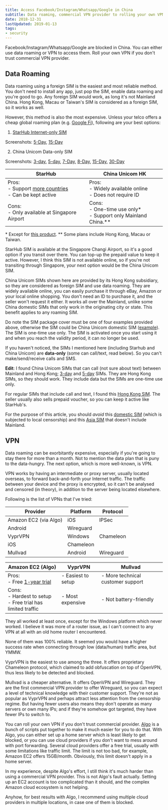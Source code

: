```yaml
---
title: Access Facebook/Instagram/Whatsapp/Google in China
subtitle: Data roaming, commercial VPN provider to rolling your own VPN.
date: 2018-12-31
lastUpdated: 2019-01-13
tags:
- security
---
```


Facebook/Instagram/Whatsapp/Google are blocked in China. You can either use data roaming or VPN to access them. Roll your own VPN if you don't trust commercial VPN provider.

## Data Roaming

Data roaming using a foreign SIM is the easiest and most reliable method. You don't need to install any app, just pop the SIM, enable data roaming and you're good to go. Any foreign SIM would work, as long it's not Mainland China. Hong Kong, Macau or Taiwan's SIM is considered as a foreign SIM, so it works as well.

However, this method is also the most expensive. Unless your telco offers a cheap global roaming plan (e.g. [Google Fi](https://fi.google.com/about/international-rates/)), following are your best options:

1. [StarHub Internet-only SIM](http://www.starhub.com/personal/mobile/mobile-phones-plans/prepaid-cards/internet-sim.html)

Screenshots:
[5-Day](https://res.cloudinary.com/curben/image/upload/20181231/starhub-5-day.jpg), [15-Day](https://res.cloudinary.com/curben/image/upload/20181231/starhub-15-day.jpg)

2. China Unicom Data-only SIM

Screenshots:
[3-day](https://res.cloudinary.com/curben/image/upload/20181231/unicom-3-day.jpg), [5-day](https://res.cloudinary.com/curben/image/upload/20181231/unicom-5-day.jpg), [7-Day](https://res.cloudinary.com/curben/image/upload/20181231/unicom-7-day.jpg), [8-Day](https://res.cloudinary.com/curben/image/upload/20181231/unicom-8-day.jpg), [15-Day](https://res.cloudinary.com/curben/image/upload/20181231/unicom-15-day.jpg), [30-Day](https://res.cloudinary.com/curben/image/upload/20181231/unicom-30-day.png)

StarHub | China Unicom HK
---|---
Pros:<br/>- Support [more countries](http://www.starhub.com/personal/mobile/mobile-phones-plans/prepaid-cards/happy-roam.html#hr_plans)<br/>- Can be kept active | Pros:<br/>- Widely available online<br/>- Does not require ID
Cons:<br/>- Only available at Singapore Airport | Cons:<br/>- One-time use only\* <br/>- Support only Mainland China.\**

\* Except for [this product](https://res.cloudinary.com/curben/image/upload/20181231/unicom-cross-border.jpg).
\** Some plans include Hong Kong, Macau or Taiwan.


StarHub SIM is available at the Singapore Changi Airport, so it's a good option if you transit over there. You can top-up the prepaid value to keep it active. However, I think this SIM is not available online, so if you're not transiting through Singapore, your next option would be the China Unicom SIM.

China Unicom SIMs shown here are provided by its Hong Kong subsidiary, so they are considered as foreign SIM and use data roaming. They are widely available online, you can easily purchase it through eBay, Amazon or your local online shopping. You don't need an ID to purchase it, and the seller won't request it either. It works all over the Mainland, unlike some China domestic SIMs that only work in the originating city or state. This benefit applies to any roaming SIM.

Do note the SIM package cover must be one of four examples provided above, otherwise the SIM could be China Unicom domestic SIM ([example](https://res.cloudinary.com/curben/image/upload/20181231/unicom-domestic.jpg)). The SIM is one-time use only. The SIM is activated once you start using it and when you reach the validity period, it can no longer be used.

If you haven't noticed, the SIMs I mentioned here (including Starhub and China Unicom) are **data-only** (some can call/text, read below). So you can't make/send/receive calls and SMS.

**Edit**: I found China Unicom SIMs that can call (not sure about text) between Mainland and Hong Kong; [3-day](https://res.cloudinary.com/curben/image/upload/20181231/unicom-3-day.jpg) and [5-day](https://res.cloudinary.com/curben/image/upload/20181231/unicom-5-day.jpg) SIMs. They are Hong Kong SIMs, so they should work. They include data but the SIMs are one-time use only.

For regular SIMs that include call and text, I found this [Hong Kong SIM](https://res.cloudinary.com/curben/image/upload/20181231/unicom-cross-border.jpg). The seller usually also sells prepaid voucher, so you can keep it active like StarHub's.

For the purpose of this article, you should *avoid* this [domestic SIM](https://res.cloudinary.com/curben/image/upload/20181231/unicom-domestic.jpg) (which is subjected to local censorship) and this [Asia SIM](https://res.cloudinary.com/curben/image/upload/20181231/unicom-asia-8-dau.jpg) that doesn't include Mainland.

## VPN

Data roaming can be exorbitantly expensive, especially if you're going to stay there for more than a month. Not to mention the data plan that is puny to the data-hungry. The next option, which is more well-known, is VPN.

VPN works by having an intermediate or proxy server, usually located overseas, to forward back-and-forth your Internet traffic. The traffic between your device and the proxy is encrypted, so it can't be analysed and censored (in theory), in addition to the server being located elsewhere.

Following is the list of VPNs that I've tried:

Provider | Platform | Protocol
---|---|---
Amazon EC2 (via Algo) | iOS | IPSec
 | Android | Wireguard
VyprVPN | Windows | Chameleon
 | iOS | Chameleon
Mullvad | Android | Wireguard

Amazon EC2 (Algo) | VyprVPN | Mullvad
---|---|---
Pros:<br/>- Free [1-year trial](https://aws.amazon.com/free/) | - Easiest to setup | - More technical customer support
Cons:<br/>- Hardest to setup<br/>- Free trial has limited traffic | - Most expensive | - Not battery-friendly

They all worked at least once, except for the Windows platform which never worked. I believe it was more of a router issue, as I can't connect to any VPN at all with an old home router I encountered.

None of them was 100% reliable. It seemed you would have a higher success rate when connecting through low (data/human) traffic area, but YMMW.

VyprVPN is the easiest to use among the three. It offers proprietary Chameleon protocol, which claimed to add obfuscation on top of OpenVPN, thus less likely to be detected and blocked.

Mullvad is a cheaper alternative. It offers OpenVPN and Wireguard. They are the first commercial VPN provider to offer Wireguard, so you can expect a level of technical knowledge with their customer support. They're not as popular as VyprVPN and perhaps attract less attention from the censorship regime. But having fewer users also means they don't operate as many servers or own many IPs; and if they're somehow got targeted, they have fewer IPs to switch to.

You can roll your own VPN if you don't trust commercial provider. [Algo](https://github.com/trailofbits/algo) is a bunch of scripts put together to make it much easier for you to do that. With Algo, you can either set up a home server which is least likely to get blocked, or you can use cloud providers if you don't want to mess around with port forwarding. Several cloud providers offer a free trial, usually with some limitations like traffic limit. The limit is not too bad, for example, Amazon EC2 offers 15GB/month. Obviously, this limit doesn't apply in a home server.

In my experience, despite Algo's effort, I still think it's much harder than using a commercial VPN provider. This is not Algo's fault actually. Setting up an EC2 account is too complicated than it should, and the complex Amazon cloud ecosystem is not helping.

Anyhow, for best results with Algo, I recommend using multiple cloud providers in multiple locations, in case one of them is blocked.
